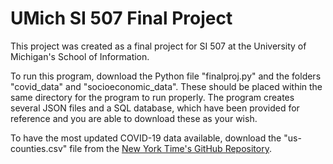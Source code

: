 # UMich SI 507 Final Project
This project was created as a final project for SI 507 at the University of Michigan's School of Information.

To run this program, download the Python file "finalproj.py" and the folders "covid_data" and "socioeconomic_data". These should be placed within the same directory for the program to run properly. The program creates several JSON files and a SQL database, which have been provided for reference and you are able to download these as your wish.

To have the most updated COVID-19 data available, download  the "us-counties.csv" file from the [New York Time's GitHub Repository](https://github.com/nytimes/covid-19-data.git).
